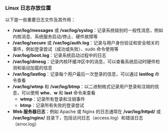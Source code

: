 ### Linux 日志存放位置

以下是一些重要日志文件及其作用：

- **/var/log/messages** 或 **/var/log/syslog**：记录系统级别的一般性消息，例如内核消息、系统服务启动/停止、硬件故障等
- **/var/log/secure** 或 **/var/log/auth.log**：记录与用户身份验证和安全相关的事件，例如登录尝试（成功或失败）、sudo 命令使用等
- **/var/log/boot.log**：记录系统启动过程中的日志
- **/var/log/dmesg**：记录内核环缓冲区中的消息，可以查看系统启动时硬件检测和驱动加载的信息
- **/var/log/lastlog**：记录每个用户最后一次登录的信息，可以通过 **lastlog** 命令查看
- **/var/log/wtmp** 和 **/var/log/btmp**：以二进制格式记录用户登录和注销的信息，可以使用 **who**、**w** 和 **last** 命令来查看
  - **wtmp**：记录所有登录和注销事件
  - **btmp**：记录所有失败的登录尝试
- **Web 服务器日志**：例如 Apache 或 Nginx 的日志通常在 **/var/log/httpd/** 或 **/var/log/nginx/** 目录下，包括访问日志（access.log）和错误日志（error.log）